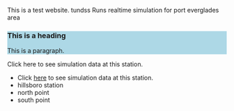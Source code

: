
This is a test website. tundss
Runs realtime simulation for port everglades area
<description description description descriptions >
<description description description description >

<html>  
 <div style="background-color:lightblue">
  <h3>This is a heading</h3>
  <p>This is a paragraph.</p>
</div> 
<p>
  
Click <a href="http://www.yahoo.com"></a> here to see simulation data at this station.

</p>
<ul>
 <li>Click <a href="http://www.yahoo.com" target="_blank">here</a> to see simulation data at this station.</li>
 <li>hillsboro station</li>
 <li>north point</li>
 <li>south point </li>
</ul>

</html>




